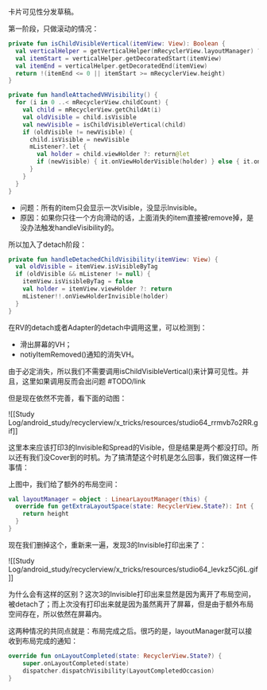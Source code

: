 卡片可见性分发草稿。

第一阶段，只做滚动的情况：

```kotlin
private fun isChildVisibleVertical(itemView: View): Boolean {
  val verticalHelper = getVerticalHelper(mRecyclerView.layoutManager) ?: return false
  val itemStart = verticalHelper.getDecoratedStart(itemView)
  val itemEnd = verticalHelper.getDecoratedEnd(itemView)
  return !(itemEnd <= 0 || itemStart >= mRecyclerView.height)
}

private fun handleAttachedVHVisibility() {
  for (i in 0 ..< mRecyclerView.childCount) {
    val child = mRecyclerView.getChildAt(i)
    val oldVisible = child.isVisible
    val newVisible = isChildVisibleVertical(child)
    if (oldVisible != newVisible) {
	  child.isVisible = newVisible
	  mListener?.let {
	    val holder = child.viewHolder ?: return@let
	    if (newVisible) { it.onViewHolderVisible(holder) } else { it.onViewHolderInvisible(holder) }
	  }
    }
  }
}

```

* 问题：所有的item只会显示一次Visible，没显示Invisible。
* 原因：如果你只往一个方向滑动的话，上面消失的item直接被remove掉，是没办法触发handleVisibility的。

所以加入了detach阶段：

```kotlin
private fun handleDetachedChildVisibility(itemView: View) {
  val oldVisible = itemView.isVisibleByTag
  if (oldVisible && mListener != null) {
    itemView.isVisibleByTag = false
    val holder = itemView.viewHolder ?: return
    mListener!!.onViewHolderInvisible(holder)
  }
}
```

在RV的detach或者Adapter的detach中调用这里，可以检测到：

* 滑出屏幕的VH；
* notiyItemRemoved()通知的消失VH。

由于必定消失，所以我们不需要调用isChildVisibleVertical()来计算可见性。并且，这里如果调用反而会出问题 #TODO/link 

但是现在依然不完善，看下面的动图：

![[Study Log/android_study/recyclerview/x_tricks/resources/studio64_rrmvb7o2RR.gif]]

这里本来应该打印3的Invisible和Spread的Visible，但是结果是两个都没打印。所以还有我们没Cover到的时机。为了搞清楚这个时机是怎么回事，我们做这样一件事情：

上图中，我们给了额外的布局空间：

```kotlin
val layoutManager = object : LinearLayoutManager(this) {
  override fun getExtraLayoutSpace(state: RecyclerView.State?): Int {
	return height
  }
}
```

现在我们删掉这个，重新来一遍，发现3的Invisible打印出来了：

![[Study Log/android_study/recyclerview/x_tricks/resources/studio64_levkz5Cj6L.gif]]

为什么会有这样的区别？这次3的Invisible打印出来显然是因为离开了布局空间，被detach了；而上次没有打印出来就是因为虽然离开了屏幕，但是由于额外布局空间存在，所以依然在屏幕内。

这两种情况的共同点就是：布局完成之后。很巧的是，layoutManager就可以接收到布局完成的通知：

```kotlin
override fun onLayoutCompleted(state: RecyclerView.State?) {
	super.onLayoutCompleted(state)
	dispatcher.dispatchVisibility(LayoutCompletedOccasion)
}
```

